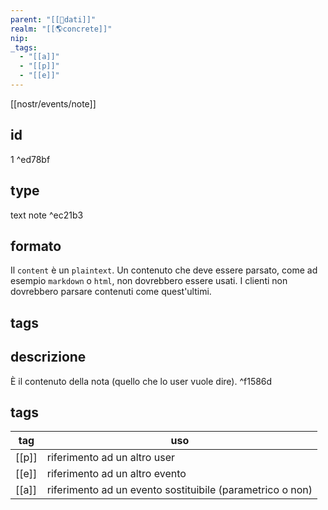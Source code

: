 ```yaml
---
parent: "[[💾dati]]"
realm: "[[🌎concrete]]"
nip:
_tags:
  - "[[a]]"
  - "[[p]]"
  - "[[e]]"
---
```

[[nostr/events/note]]

## id
1 ^ed78bf

## type
text note ^ec21b3

## formato
Il `content` è un `plaintext`. Un contenuto che deve essere parsato, come ad esempio `markdown` o `html`, non dovrebbero essere usati. I clienti non dovrebbero parsare contenuti come quest'ultimi.

## tags
## descrizione
È il contenuto della nota (quello che lo user vuole dire). ^f1586d

## tags
| tag   | uso                                    |
| ----- | -------------------------------------- |
| [[p]] | riferimento ad un altro user           |
| [[e]] | riferimento ad un altro evento         |
| [[a]] | riferimento ad un evento sostituibile (parametrico o non) |      

